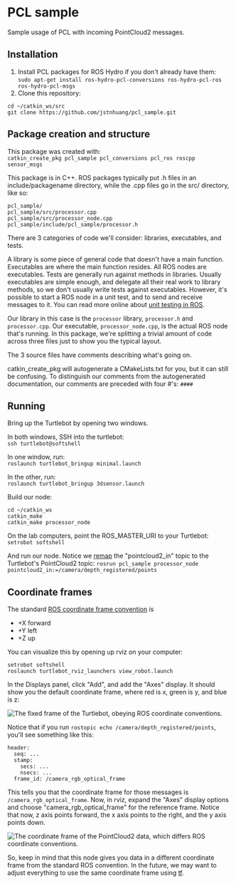 # PCL sample
Sample usage of PCL with incoming PointCloud2 messages.

## Installation
1. Install PCL packages for ROS Hydro if you don't already have them:<br />
  `sudo apt-get install ros-hydro-pcl-conversions ros-hydro-pcl-ros ros-hydro-pcl-msgs`
2. Clone this repository:
```
cd ~/catkin_ws/src
git clone https://github.com/jstnhuang/pcl_sample.git
```

## Package creation and structure
This package was created with:<br />
`catkin_create_pkg pcl_sample pcl_conversions pcl_ros roscpp sensor_msgs`

This package is in C++. ROS packages typically put .h files in an include/packagename directory, while the .cpp files go in the src/ directory, like so:
```
pcl_sample/
pcl_sample/src/processor.cpp
pcl_sample/src/processor_node.cpp
pcl_sample/include/pcl_sample/processor.h
```

There are 3 categories of code we'll consider: libraries, executables, and tests.

A library is some piece of general code that doesn't have a main function. Executables are where the main function resides. All ROS nodes are executables. Tests are generally run against methods in libraries. Usually executables are simple enough, and delegate all their real work to library methods, so we don't usually write tests against executables. However, it's possible to start a ROS node in a unit test, and to send and receive messages to it. You can read more online about [unit testing in ROS](http://wiki.ros.org/UnitTesting).

Our library in this case is the `processor` library, `processor.h` and `processor.cpp`. Our executable, `processor_node.cpp`, is the actual ROS node that's running. In this package, we're splitting a trivial amount of code across three files just to show you the typical layout.

The 3 source files have comments describing what's going on.

catkin_create_pkg will autogenerate a CMakeLists.txt for you, but it can still be confusing. To distinguish our comments from the autogenerated documentation, our comments are preceded with four #'s: `####`

## Running

Bring up the Turtlebot by opening two windows.

In both windows, SSH into the turtlebot:<br />
```ssh turtlebot@softshell```

In one window, run:<br />
```roslaunch turtlebot_bringup minimal.launch```

In the other, run:<br />
```roslaunch turtlebot_bringup 3dsensor.launch```

Build our node:
```
cd ~/catkin_ws
catkin_make
catkin_make processor_node
```

On the lab computers, point the ROS_MASTER_URI to your Turtlebot:<br />
`setrobot softshell`

And run our node. Notice we [remap](http://wiki.ros.org/Remapping%20Arguments) the "pointcloud2_in" topic to the Turtlebot's PointCloud2 topic:
`rosrun pcl_sample processor_node pointcloud2_in:=/camera/depth_registered/points`

## Coordinate frames
The standard [ROS coordinate frame convention](http://wiki.ros.org/geometry/CoordinateFrameConventions) is
* +X forward
* +Y left
* +Z up

You can visualize this by opening up rviz on your computer:

```
setrobot softshell
roslaunch turtlebot_rviz_launchers view_robot.launch
```

In the Displays panel, click "Add", and add the "Axes" display. It should show you the default coordinate frame, where red is x, green is y, and blue is z:

![The fixed frame of the Turtlebot, obeying ROS coordinate conventions.](https://sites.google.com/site/cse481au14/labs/base_footprint.png "The fixed frame of the Turtlebot, obeying ROS coordinate conventions.")

Notice that if you run `rostopic echo /camera/depth_registered/points`, you'll see something like this:
```
header: 
  seq: ...
  stamp: 
    secs: ...
    nsecs: ...
  frame_id: /camera_rgb_optical_frame
```

This tells you that the coordinate frame for those messages is `/camera_rgb_optical_frame`. Now, in rviz, expand the "Axes" display options and choose "camera_rgb_optical_frame" for the reference frame. Notice that now, z axis points forward, the x axis points to the right, and the y axis points down.

![The coordinate frame of the PointCloud2 data, which differs ROS coordinate conventions.](https://sites.google.com/site/cse481au14/labs/camera_rgb_optical_frame.png "The coordinate frame of the PointCloud2 data, which differs ROS coordinate conventions.")

So, keep in mind that this node gives you data in a different coordinate frame from the standard ROS convention. In the future, we may want to adjust everything to use the same coordinate frame using [tf](http://wiki.ros.org/tf).
